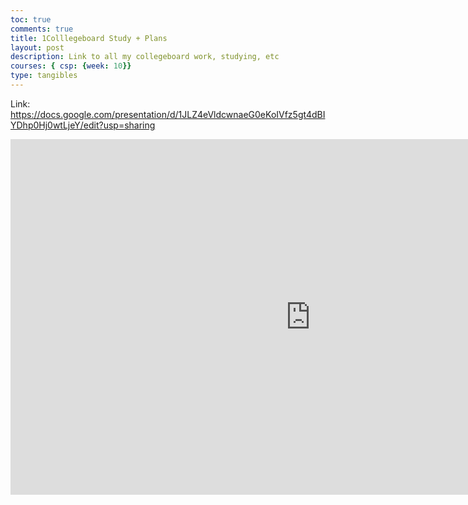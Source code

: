 ```yaml
---
toc: true
comments: true
title: 1Colllegeboard Study + Plans
layout: post
description: Link to all my collegeboard work, studying, etc
courses: { csp: {week: 10}}
type: tangibles
---
```


Link: https://docs.google.com/presentation/d/1JLZ4eVldcwnaeG0eKoIVfz5gt4dBIYDhp0Hj0wtLjeY/edit?usp=sharing


<iframe src="https://docs.google.com/presentation/d/e/1JLZ4eVldcwnaeG0eKoIVfz5gt4dBIYDhp0Hj0wtLjeY/embed?start=false&loop=false&delayms=3000" frameborder="0" width="960" height="569" allowfullscreen="true" mozallowfullscreen="true" webkitallowfullscreen="true"></iframe>
